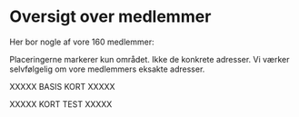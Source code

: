 # Oversigt over medlemmer

Her bor nogle af vore 160 medlemmer:

Placeringerne markerer kun området. Ikke de konkrete adresser. Vi værker selvfølgelig om vore medlemmers eksakte adresser.

XXXXX BASIS KORT XXXXX
<script src='https://alslug.dk/api/aktiviteter/alle.js'   ></script>
XXXXX KORT TEST XXXXX
